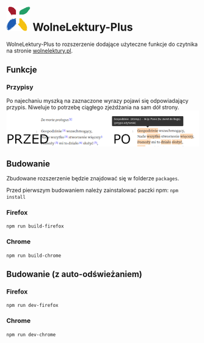 # ![Logo](src/icons/wlplus-64.png) WolneLektury-Plus 

WolneLektury-Plus to rozszerzenie dodające użyteczne funkcje do czytnika na
stronie [wolnelektury.pl](https://wolnelektury.pl).

## Funkcje
### Przypisy
Po najechaniu myszką na zaznaczone wyrazy pojawi się odpowiadający przypis. 
Niweluje to potrzebę ciągłego zjeżdżania na sam dół strony.
![Zdjęcie pokazujące funkcję przypisów na stronie](./assets/przypisy.png)

## Budowanie
Zbudowane rozszerzenie będzie znajdować się w folderze `packages`.

Przed pierwszym budowaniem należy zainstalować paczki npm: `npm install`

### Firefox
`npm run build-firefox`

### Chrome
`npm run build-chrome`

## Budowanie (z auto-odświeżaniem)
### Firefox
`npm run dev-firefox`

### Chrome
`npm run dev-chrome`